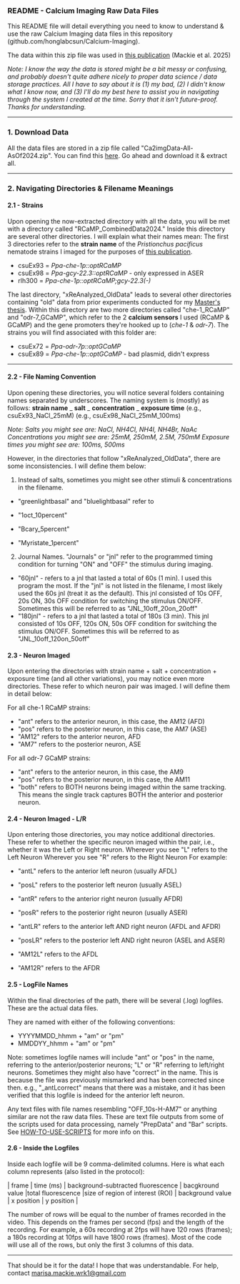 ﻿### README - Calcium Imaging Raw Data Files
This README file will detail everything you need to know to understand & use the raw Calcium Imaging data files in this repository (github.com/honglabcsun/Calcium-Imaging). 

The data within this zip file was used in [this publication](https://doi.org/10.7554/eLife.103796.2) (Mackie et al. 2025)

*Note: I know the way the data is stored might be a bit messy or confusing, and probably doesn't quite adhere nicely to proper data science / data storage practices. All I have to say about it is (1) my bad, (2) I didn't know what I know now, and (3) I'll do my best here to assist you in navigating through the system I created at the time. Sorry that it isn't future-proof. Thanks for understanding.*

***

### 1. Download Data
All the data files are stored in a zip file called "Ca2imgData-All-AsOf2024.zip". You can find this [here](https://github.com/honglabcsun/Calcium-Imaging/tree/main/Salts/data). Go ahead and download it & extract all.

***

### 2. Navigating Directories & Filename Meanings
#### 2.1 - Strains
Upon opening the now-extracted directory with all the data, you will be met with a directory called "RCaMP_CombinedData2024."
Inside this directory are several other directories. I will explain what their names mean:
The first 3 directories refer to the **strain name** of the *Pristionchus pacificus* nematode strains I imaged for the purposes of [this publication](https://doi.org/10.7554/eLife.103796.1).
* csuEx93 = *Ppa-che-1p::optRCaMP*
* csuEx98 = *Ppa-gcy-22.3::optRCaMP* - only expressed in ASER
* rlh300 = *Ppa-che-1p::optRCaMP;gcy-22.3(-)*

The last directory, "xReAnalyzed_OldData" leads to several other directories containing "old" data from prior experiments conducted for my [Master's thesis](http://hdl.handle.net/20.500.12680/b5645184z). Within this directory are two more directories called "che-1_RCaMP" and "odr-7_GCaMP", which refer to the 2 **calcium sensors** I used (RCaMP & GCaMP) and the gene promoters they're hooked up to (*che-1* & *odr-7*).
The strains you will find associated with this folder are:
* csuEx72 = *Ppa-odr-7p::optGCaMP*
* csuEx89 = *Ppa-che-1p::optGCaMP* - bad plasmid, didn't express

***

#### 2.2 - File Naming Convention
Upon opening these directories, you will notice several folders containing names separated by underscores. The naming system is (mostly) as follows:
**strain name** _ **salt** _ **concentration** _ **exposure time**
(e.g., csuEx93_NaCl_25mM)
(e.g., csuEx98_NaCl_25mM_100ms)

*Note: 
Salts you might see are: NaCl, NH4Cl, NH4I, NH4Br, NaAc
Concentrations you might see are: 25mM, 250mM, 2.5M, 750mM
Exposure times you might see are: 100ms, 500ms*


However, in the directories that follow "xReAnalyzed_OldData", there are some inconsistencies. I will define them below:

1. Instead of salts, sometimes you might see other stimuli & concentrations in the filename.
  * "greenlightbasal" and "bluelightbasal" refer to
  
  * "1oct_10percent"
  * "Bcary_5percent"
  * "Myristate_1percent"

2. Journal Names. "Journals" or "jnl" refer to the programmed timing condition for turning "ON" and "OFF" the stimulus during imaging.
  * "60jnl" - refers to a jnl that lasted a total of 60s (1 min). I used this program the most. If the "jnl" is not listed in the filename, I most likely used the 60s jnl (treat it as the default). This jnl consisted of 10s OFF, 20s ON, 30s OFF condition for switching the stimulus ON/OFF. Sometimes this will be referred to as "JNL_10off_20on_20off"
  * "180jnl" - refers to a jnl that lasted a total of 180s (3 min). This jnl consisted of 10s OFF, 120s ON, 50s OFF condition for switching the stimulus ON/OFF. Sometimes this will be referred to as "JNL_10off_120on_50off"

#### 2.3 - Neuron Imaged

Upon entering the directories with strain name + salt + concentration + exposure time (and all other variations), you may notice even more directories. These refer to which neuron pair was imaged. I will define them in detail below:

For all che-1 RCaMP strains:
* "ant" refers to the anterior neuron, in this case, the AM12 (AFD)
* "pos" refers to the posterior neuron, in this case, the AM7 (ASE)
* "AM12" refers to the anterior neuron, AFD
* "AM7" refers to the posterior neuron, ASE

For all odr-7 GCaMP strains:
* "ant" refers to the anterior neuron, in this case, the AM9
* "pos" refers to the posterior neuron, in this case, the AM11
* "both" refers to BOTH neurons being imaged within the same tracking. This means the single track captures BOTH the anterior and posterior neuron.

#### 2.4 - Neuron Imaged - L/R

Upon entering those directories, you may notice additional directories. These refer to whether the specific neuron imaged within the pair, i.e., whether it was the Left or Right neuron.
Wherever you see "L" refers to the Left Neuron
Wherever you see "R" refers to the Right Neuron
For example:

* "antL" refers to the anterior left neuron (usually AFDL)
* "posL" refers to the posterior left neuron (usually ASEL)

* "antR" refers to the anterior right neuron (usually AFDR)
* "posR" refers to the posterior right neuron (usually ASER)

* "antLR" refers to the anterior left AND right neuron (AFDL and AFDR)
* "posLR" refers to the posterior left AND right neuron (ASEL and ASER)

* "AM12L" refers to the AFDL
* "AM12R" refers to the AFDR

#### 2.5 - LogFile Names
Within the final directories of the path, there will be several (.log) logfiles. These are the actual data files.

They are named with either of the following conventions:
* YYYYMMDD_hhmm + "am" or "pm"
* MMDDYY_hhmm + "am" or "pm"

Note: sometimes logfile names will include "ant" or "pos" in the name, referring to the anterior/posterior neurons; "L" or "R" referring to left/right neurons. Sometimes they might also have "correct" in the name. This is because the file was previously mismarked and has been corrected since then. e.g., "_antLcorrect" means that there was a mistake, and it has been verified that this logfile is indeed for the anterior left neuron.

Any text files with file names resembling "OFF_10s-H-AM7" or anything similar are not the raw data files. These are text file outputs from some of the scripts used for data processing, namely "PrepData" and "Bar" scripts. See [HOW-TO-USE-SCRIPTS](https://github.com/honglabcsun/Calcium-Imaging/blob/main/Salts/scripts/HOW-TO-USE-SCRIPTS.md) for more info on this.

#### 2.6 - Inside the Logfiles

Inside each logfile will be 9 comma-delimited columns. Here is what each column represents (also listed in the protocol):

| frame | time (ms) | background-subtracted fluorescence | bacgkround value |total fluorescence |size of region of interest (ROI) | background value | x position | y position |

The number of rows will be equal to the number of frames recorded in the video. This depends on the frames per second (fps) and the length of the recording. For example, a 60s recording at 2fps will have 120 rows (frames); a 180s recording at 10fps will have 1800 rows (frames).
Most of the code will use all of the rows, but only the first 3 columns of this data.

***

That should be it for the data! I hope that was understandable. For help, contact marisa.mackie.wrk1@gmail.com







